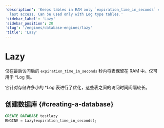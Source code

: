 ```yaml
---
'description': 'Keeps tables in RAM only `expiration_time_in_seconds` seconds after
  last access. Can be used only with Log type tables.'
'sidebar_label': 'Lazy'
'sidebar_position': 20
'slug': '/engines/database-engines/lazy'
'title': 'Lazy'
---
```





# Lazy

仅在最后访问后的 `expiration_time_in_seconds` 秒内将表保留在 RAM 中。仅可用于 \*Log 表。

它针对存储许多小的 \*Log 表进行了优化，这些表之间的访问时间间隔较长。

## 创建数据库 {#creating-a-database}

```sql
CREATE DATABASE testlazy 
ENGINE = Lazy(expiration_time_in_seconds);
```
